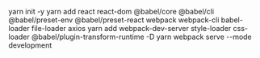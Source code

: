 yarn init -y
yarn add react react-dom @babel/core @babel/cli @babel/preset-env @babel/preset-react webpack webpack-cli babel-loader file-loader axios
yarn add webpack-dev-server style-loader css-loader @babel/plugin-transform-runtime -D
yarn webpack serve --mode development
